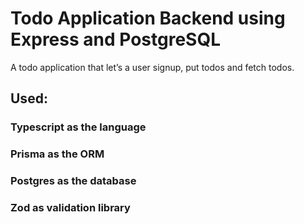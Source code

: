 # Todo Application Backend using Express and PostgreSQL

A todo application that let’s a user signup, put todos and fetch todos. 

## Used:

### Typescript as the language
### Prisma as the ORM
### Postgres as the database
### Zod as validation library